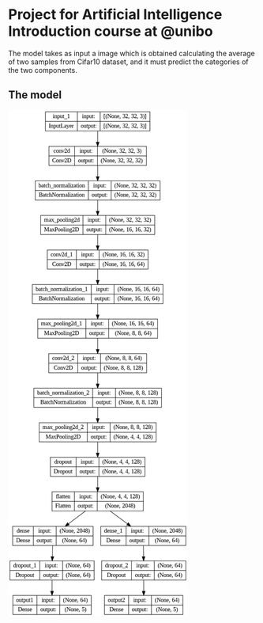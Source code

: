 # Project for Artificial Intelligence Introduction course at @unibo
The model takes as input a image which is obtained calculating the average of two samples from Cifar10 dataset, and it must predict the categories of the two components.

## The model

![alt text](https://github.com/simonetassi/cifar10-separation/blob/7a7bfb5cc314d1f863dc47ec77b90d3e9f62643c/structure.png)
